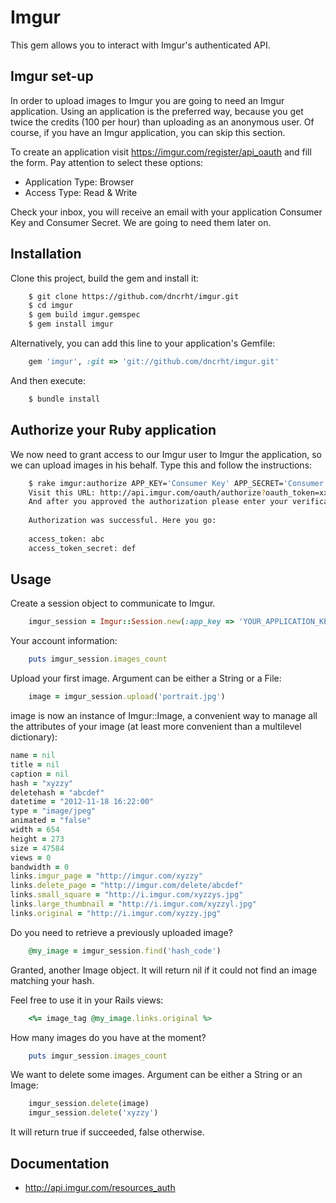 # Imgur

This gem allows you to interact with Imgur's authenticated API.

## Imgur set-up

In order to upload images to Imgur you are going to need an Imgur application. Using an application is the preferred way, because you get twice the credits (100 per hour) than uploading as an anonymous user.
Of course, if you have an Imgur application, you can skip this section.

To create an application visit https://imgur.com/register/api_oauth and fill the form. Pay attention to select these options:
- Application Type: Browser
- Access Type: Read & Write
 
Check your inbox, you will receive an email with your application Consumer Key and Consumer Secret. We are going to need them later on.

## Installation

Clone this project, build the gem and install it:
 
```bash
    $ git clone https://github.com/dncrht/imgur.git
    $ cd imgur
    $ gem build imgur.gemspec
    $ gem install imgur
```

Alternatively, you can add this line to your application's Gemfile:
```ruby
    gem 'imgur', :git => 'git://github.com/dncrht/imgur.git'
```

And then execute:
```bash
    $ bundle install
```

## Authorize your Ruby application

We now need to grant access to our Imgur user to Imgur the application, so we can upload images in his behalf. Type this and follow the instructions:
```bash
    $ rake imgur:authorize APP_KEY='Consumer Key' APP_SECRET='Consumer Secret'
    Visit this URL: http://api.imgur.com/oauth/authorize?oauth_token=xxx
    And after you approved the authorization please enter your verification code: yyy
    
    Authorization was successful. Here you go:
    
    access_token: abc
    access_token_secret: def
```

## Usage

Create a session object to communicate to Imgur.
```ruby
    imgur_session = Imgur::Session.new(:app_key => 'YOUR_APPLICATION_KEY', :app_secret => 'YOUR_APPLICATION_SECRET', :access_token => 'YOUR_ACCESS_TOKEN', :access_token_secret => 'YOUR_ACCESS_TOKEN_SECRET')
```

Your account information:
```ruby
    puts imgur_session.images_count
```

Upload your first image. Argument can be either a String or a File:
```ruby
    image = imgur_session.upload('portrait.jpg')
```

image is now an instance of Imgur::Image, a convenient way to manage all the attributes of your image (at least more convenient than a multilevel dictionary):
```ruby
name = nil
title = nil
caption = nil
hash = "xyzzy"
deletehash = "abcdef"
datetime = "2012-11-18 16:22:00"
type = "image/jpeg"
animated = "false"
width = 654
height = 273
size = 47584
views = 0
bandwidth = 0
links.imgur_page = "http://imgur.com/xyzzy"
links.delete_page = "http://imgur.com/delete/abcdef"
links.small_square = "http://i.imgur.com/xyzzys.jpg"
links.large_thumbnail = "http://i.imgur.com/xyzzyl.jpg"
links.original = "http://i.imgur.com/xyzzy.jpg"
```

Do you need to retrieve a previously uploaded image?
```ruby
    @my_image = imgur_session.find('hash_code')
```
Granted, another Image object. It will return nil if it could not find an image matching your hash.

Feel free to use it in your Rails views:
```ruby
    <%= image_tag @my_image.links.original %>
```

How many images do you have at the moment?
```ruby
    puts imgur_session.images_count
```

We want to delete some images. Argument can be either a String or an Image:
```ruby
    imgur_session.delete(image)
    imgur_session.delete('xyzzy')
```
It will return true if succeeded, false otherwise.


## Documentation
- http://api.imgur.com/resources_auth

